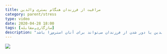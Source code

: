 ```yaml
---
title: مراقیت از فرزندان هنگام بستری والدین
category: parent/stress
type: video
date: 2020-04-28 18:00
tags: [سازگاری,مقابله]
description: "بستری شدن والدین یا دور شدن از فرزندان می‌تواند برای آنان استرس‌زا باشد"
---
```


[![](../../static/images/parent-hospitalized-effect-cover.webp)](../../static/videos/parent-hospitalized-effect.mp4)